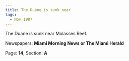 ```yaml
---  
title: The Duane is sunk near  
tags:  
  - Nov 1987  
---  
```

  
The Duane is sunk near Molasses Reef.  
  
Newspapers: **Miami Morning News or The Miami Herald**  
  
Page: **14**, Section: **A** 
